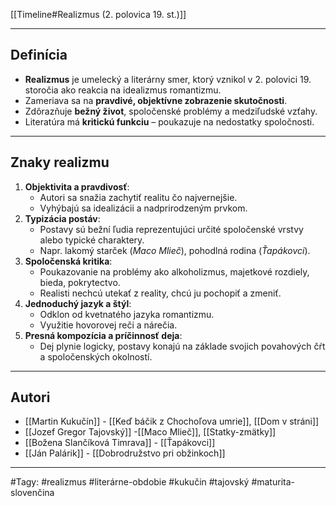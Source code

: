 [[Timeline#Realizmus (2. polovica 19. st.)]]

---

## Definícia

- **Realizmus** je umelecký a literárny smer, ktorý vznikol v 2. polovici 19. storočia ako reakcia na idealizmus romantizmu.
- Zameriava sa na **pravdivé, objektívne zobrazenie skutočnosti**.
- Zdôrazňuje **bežný život**, spoločenské problémy a medziľudské vzťahy.
- Literatúra má **kritickú funkciu** – poukazuje na nedostatky spoločnosti.

---

## Znaky realizmu

1. **Objektivita a pravdivosť**:
    - Autori sa snažia zachytiť realitu čo najvernejšie.
    - Vyhýbajú sa idealizácii a nadprirodzeným prvkom.
2. **Typizácia postáv**:
    - Postavy sú bežní ľudia reprezentujúci určité spoločenské vrstvy alebo typické charaktery.
    - Napr. lakomý starček (_Maco Mlieč_), pohodlná rodina (_Ťapákovci_).
3. **Spoločenská kritika**:
    - Poukazovanie na problémy ako alkoholizmus, majetkové rozdiely, bieda, pokrytectvo.
    - Realisti nechcú utekať z reality, chcú ju pochopiť a zmeniť.
4. **Jednoduchý jazyk a štýl**:
    - Odklon od kvetnatého jazyka romantizmu.
    - Využitie hovorovej reči a nárečia.
5. **Presná kompozícia a príčinnosť deja**:
    - Dej plynie logicky, postavy konajú na základe svojich povahových čŕt a spoločenských okolností.
        

---

## Autori

- [[Martin Kukučín]] - [[Keď báčik z Chochoľova umrie]], [[Dom v stráni]]
- [[Jozef Gregor Tajovský]] -[[Maco Mlieč]], [[Statky-zmätky]]
- [[Božena Slančíková Timrava]] - [[Ťapákovci]]
- [[Ján Palárik]] - [[Dobrodružstvo pri obžinkoch]]

---

#Tagy: #realizmus #literárne-obdobie #kukučin #tajovský #maturita-slovenčina